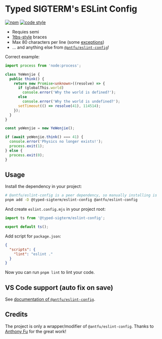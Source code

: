 # Typed SIGTERM's ESLint Config

[![npm](https://img.shields.io/npm/v/@typed-sigterm/eslint-config?color=444&label=)](https://npmjs.com/package/@typed-sigterm/eslint-config) [![code style](https://img.shields.io/badge/Code_Style-Typed_SIGTERM-blue?color=3178C6&labelColor=252525)](https://github.com/typed-sigterm/eslint-config)

- Requies semi
- [1tbs-style](https://eslint.style/rules/js/brace-style#_1tbs) braces
- Max 80 characters per line (some [exceptions](https://eslint.style/rules/default/max-len#options))
- ... and anything else from [`@antfu/eslint-config`](https://github.com/antfu/eslint-config)!

Correct example:

```ts
import process from 'node:process';

class YeWenjie {
  public think() {
    return new Promise<unknown>((resolve) => {
      if (globalThis.world)
        console.error('Why the world is defined?');
      else
        console.error('Why the world is undefined?');
      setTimeout(() => resolve(41), 114514);
    });
  }
}

const yeWenjie = new YeWenjie();

if (await yeWenjie.think() === 41) {
  console.error('Physics no longer exists!');
  process.exit(1);
} else {
  process.exit(0);
}
```

## Usage

Install the dependency in your project:

```bash
# @antfu/eslint-config is a peer dependency, so manually installing is required
pnpm add -D @typed-sigterm/eslint-config @antfu/eslint-config
```

And create `eslint.config.mjs` in your project root:

```js
import ts from '@typed-sigterm/eslint-config';

export default ts();
```

Add script for `package.json`:

```json
{
  "scripts": {
    "lint": "eslint ."
  }
}
```

Now you can run `pnpm lint` to lint your code.

## VS Code support (auto fix on save)

See [documentation of `@antfu/eslint-config`](https://github.com/antfu/eslint-config/blob/main/README.md#vs-code-support-auto-fix-on-save).

## Credits

The project is only a wrapper/modifier of `@antfu/eslint-config`. Thanks to [Anthony Fu](https://antfu.me/) for the great work!
